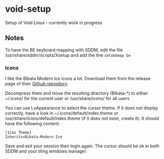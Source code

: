 # void-setup
Setup of Void Linux - currently work in progress

## Notes

To have the BE keyboard mapping with SDDM, edit the file /usr/share/sddm/scripts/Xsetup and add the line `setxkbmap be`


### Icons

I like the Bibata Modern Ice icons a lot. Download them from the release page of their [Github repository](https://github.com/ful1e5/Bibata_Cursor).

Decompress them and move the resulting directory (Bibata-*) to either ~/.icons/ for the current user or /usr/share/icons/ for all users

You can use LxAppearance to select the cursor theme. If it does not display correctly, have a look in ~/.icons/default/index.theme or /usr/share/icons/default/index.theme (if it does not exist, create it). It should have the following content:

```
[Icon Theme]
Inherits=Bibata-Modern-Ice
```

Save and exit your session then login again. The cursor should be ok in both SDDM and your tiling windows manager.
